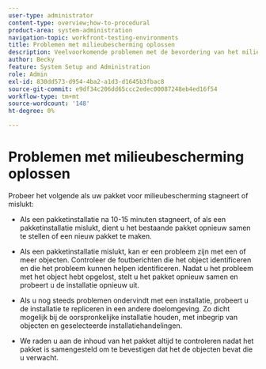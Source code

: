 ```yaml
---
user-type: administrator
content-type: overview;how-to-procedural
product-area: system-administration
navigation-topic: workfront-testing-environments
title: Problemen met milieubescherming oplossen
description: Veelvoorkomende problemen met de bevordering van het milieu oplossen.
author: Becky
feature: System Setup and Administration
role: Admin
exl-id: 830dd573-d954-4ba2-a1d3-d1645b3fbac8
source-git-commit: e9df34c206dd65ccc2edec00087248eb4ed16f54
workflow-type: tm+mt
source-wordcount: '148'
ht-degree: 0%

---
```


# Problemen met milieubescherming oplossen

Probeer het volgende als uw pakket voor milieubescherming stagneert of mislukt:

* Als een pakketinstallatie na 10-15 minuten stagneert, of als een pakketinstallatie mislukt, dient u het bestaande pakket opnieuw samen te stellen of een nieuw pakket te maken.

* Als een pakketinstallatie mislukt, kan er een probleem zijn met een of meer objecten. Controleer de foutberichten die het object identificeren en die het probleem kunnen helpen identificeren. Nadat u het probleem met het object hebt opgelost, stelt u het pakket opnieuw samen en probeert u de installatie opnieuw uit.

* Als u nog steeds problemen ondervindt met een installatie, probeert u de installatie te repliceren in een andere doelomgeving. Zo dicht mogelijk bij de oorspronkelijke installatie houden, met inbegrip van objecten en geselecteerde installatiehandelingen.

* We raden u aan de inhoud van het pakket altijd te controleren nadat het pakket is samengesteld om te bevestigen dat het de objecten bevat die u verwacht.
